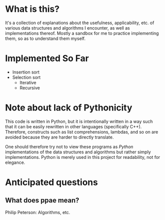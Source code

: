 What is this?
=============

It's a collection of explanations about the usefulness, applicability, etc. of various data structures and algorithms I encounter, as well as implementations thereof. Mostly a sandbox for me to practice implementing them, so as to understand them myself.

Implemented So Far
==================
* Insertion sort
* Selection sort
   - Iterative
   - Recursive

Note about lack of Pythonicity
==============================
This code is written in Python, but it is intentionally written in a way such that it can be easily rewritten in other languages (specifically C++). Therefore, constructs such as list comprehensions, lambdas, and so on are avoided because they are harder to directly translate.

One should therefore try not to view these programs as *Python* implementations of the data structures and algorithms but rather simply implementations. Python is merely used in this project for readability, not for elegance.

Anticipated questions
=====================

What does ppae mean?
--------------------
Philip Peterson: Algorithms, etc.
